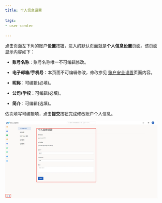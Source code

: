 ```yaml
---
title: 个人信息设置

tags: 
- user-center

---
```


点击页面左下角的账户**设置**按钮，进入的默认页面就是**个人信息设置**页面。该页面显示内容如下：

+ **账号名称**：账号名称唯一不可编辑修改。

+ **电子邮箱/手机号**：本页面不可编辑修改，修改参见 [账户安全设置](../20-account-security/index.md)页面内容。

+ **昵称**：可编辑(必填)。

+ **公司/学校**：可编辑(必填)。

+ **简介**：可编辑(选填)。

依次填写可编辑项，点击**提交**按钮完成修改账户个人信息。

![个人信息页面](./个人信息.png "个人信息页面")